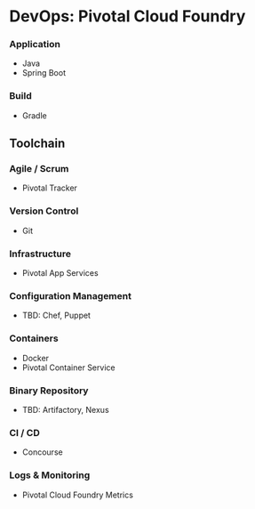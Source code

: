 # DevOps: Pivotal Cloud Foundry

### Application

- Java
- Spring Boot 

### Build 

- Gradle 

## Toolchain

### Agile / Scrum

- Pivotal Tracker

### Version Control

- Git

### Infrastructure 

- Pivotal App Services

### Configuration Management

- TBD: Chef, Puppet

### Containers 

- Docker
- Pivotal Container Service 

### Binary Repository 

- TBD: Artifactory, Nexus

### CI / CD 

- Concourse 

### Logs & Monitoring 

- Pivotal Cloud Foundry Metrics
